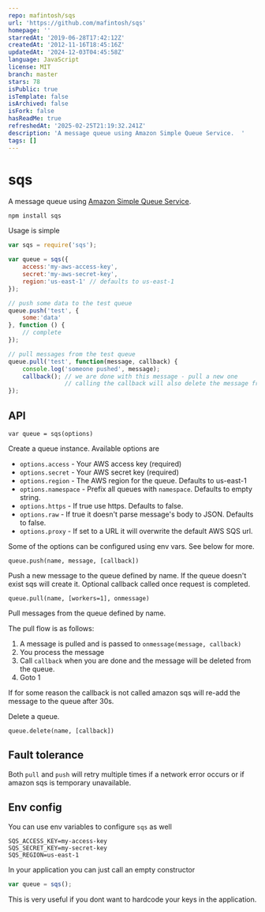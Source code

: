 ```yaml
---
repo: mafintosh/sqs
url: 'https://github.com/mafintosh/sqs'
homepage: ''
starredAt: '2019-06-28T17:42:12Z'
createdAt: '2012-11-16T18:45:16Z'
updatedAt: '2024-12-03T04:45:58Z'
language: JavaScript
license: MIT
branch: master
stars: 78
isPublic: true
isTemplate: false
isArchived: false
isFork: false
hasReadMe: true
refreshedAt: '2025-02-25T21:19:32.241Z'
description: 'A message queue using Amazon Simple Queue Service.  '
tags: []
---
```


# sqs

A message queue using [Amazon Simple Queue Service](http://docs.amazonwebservices.com/AWSSimpleQueueService/latest/APIReference/Welcome.html).

	npm install sqs

Usage is simple

``` js
var sqs = require('sqs');

var queue = sqs({
	access:'my-aws-access-key',
	secret:'my-aws-secret-key',
	region:'us-east-1' // defaults to us-east-1
});

// push some data to the test queue
queue.push('test', {
	some:'data'
}, function () {
	// complete
});

// pull messages from the test queue
queue.pull('test', function(message, callback) {
	console.log('someone pushed', message);
	callback(); // we are done with this message - pull a new one
	            // calling the callback will also delete the message from the queue
});
```

## API

	var queue = sqs(options)

Create a queue instance. Available options are

* `options.access` - Your AWS access key (required)
* `options.secret` - Your AWS secret key (required)
* `options.region` - The AWS region for the queue. Defaults to us-east-1
* `options.namespace` - Prefix all queues with `namespace`. Defaults to empty string.
* `options.https` - If true use https. Defaults to false.
* `options.raw` - If true it doesn't parse message's body to JSON. Defaults to false.
* `options.proxy` - If set to a URL it will overwrite the default AWS SQS url.

Some of the options can be configured using env vars. See below for more.

	queue.push(name, message, [callback])

Push a new message to the queue defined by name. If the queue doesn't exist sqs will create it. Optional callback called once request is completed.

	queue.pull(name, [workers=1], onmessage)

Pull messages from the queue defined by name.

The pull flow is as follows:

1. A message is pulled and is passed to `onmessage(message, callback)`
2. You process the message
3. Call `callback` when you are done and the message will be deleted from the queue.
4. Goto 1

If for some reason the callback is not called amazon sqs will re-add the message to the queue after 30s.

Delete a queue.

	queue.delete(name, [callback])

## Fault tolerance

Both `pull` and `push` will retry multiple times if a network error occurs or if amazon sqs is temporary unavailable.

## Env config

You can use env variables to configure `sqs` as well

```
SQS_ACCESS_KEY=my-access-key
SQS_SECRET_KEY=my-secret-key
SQS_REGION=us-east-1
```

In your application you can just call an empty constructor

``` js
var queue = sqs();
```

This is very useful if you dont want to hardcode your keys in the application.
